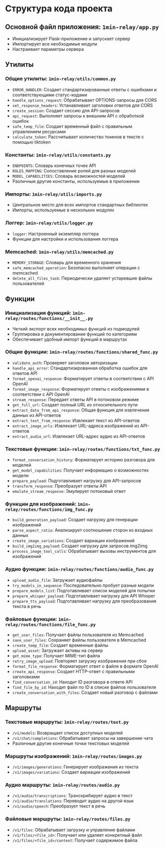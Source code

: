 # Структура кода проекта

## Основной файл приложения: `1min-relay/app.py`
- Инициализирует Flask-приложение и запускает сервер
- Импортирует все необходимые модули
- Настраивает параметры сервера

## Утилиты

### Общие утилиты: `1min-relay/utils/common.py`
- `ERROR_HANDLER`: Создает стандартизированные ответы с ошибками и соответствующими статус-кодами
- `handle_options_request`: Обрабатывает OPTIONS-запросы для CORS
- `set_response_headers`: Устанавливает заголовки ответов для CORS
- `create_session`: Создает сессию для API-запросов
- `api_request`: Выполняет запросы к внешним API с обработкой ошибок
- `safe_temp_file`: Создает временный файл с правильным управлением ресурсами
- `calculate_token`: Рассчитывает количество токенов в тексте с помощью tiktoken

### Константы: `1min-relay/utils/constants.py`
- `ENDPOINTS`: Словарь конечных точек API
- `ROLES_MAPPING`: Сопоставление ролей для разных моделей
- `MODEL_CAPABILITIES`: Словарь возможностей моделей
- Различные другие константы, используемые в приложении

### Импорты: `1min-relay/utils/imports.py`
- Центральное место для всех импортов стандартных библиотек
- Импорты, используемые в нескольких модулях

### Логгер: `1min-relay/utils/logger.py`
- `logger`: Настроенный экземпляр логгера
- Функции для настройки и использования логгера

### Memcached: `1min-relay/utils/memcached.py`
- `MEMORY_STORAGE`: Словарь для временного хранения
- `safe_memcached_operation`: Безопасно выполняет операции с memcached
- `delete_all_files_task`: Периодически удаляет устаревшие файлы пользователей

## Функции

### Инициализация функций: `1min-relay/routes/functions/__init__.py`
- Четкий экспорт всех необходимых функций из подмодулей
- Группировка и документирование функций по категориям
- Обеспечивает удобный импорт функций в маршрутах

### Общие функции: `1min-relay/routes/functions/shared_func.py`
- `validate_auth`: Проверяет заголовок авторизации
- `handle_api_error`: Стандартизированная обработка ошибок для ответов API
- `format_openai_response`: Форматирует ответы в соответствии с API OpenAI
- `format_image_response`: Форматирует ответы с изображениями в соответствии с API OpenAI
- `stream_response`: Передает ответы API в потоковом режиме
- `get_full_url`: Создает полный URL из относительного пути
- `extract_data_from_api_response`: Общая функция для извлечения данных из API-ответов
- `extract_text_from_response`: Извлекает текст из API-ответов
- `extract_image_urls`: Извлекает URL-адреса изображений из API-ответов
- `extract_audio_url`: Извлекает URL-адрес аудио из API-ответов

### Текстовые функции: `1min-relay/routes/functions/txt_func.py`
- `format_conversation_history`: Форматирует историю разговора для моделей
- `get_model_capabilities`: Получает информацию о возможностях модели
- `prepare_payload`: Подготавливает нагрузку для API-запросов
- `transform_response`: Преобразует ответы API
- `emulate_stream_response`: Эмулирует потоковый ответ

### Функции для изображений: `1min-relay/routes/functions/img_func.py`
- `build_generation_payload`: Создает нагрузку для генерации изображений
- `parse_aspect_ratio`: Анализирует соотношение сторон из входных данных
- `create_image_variations`: Создает вариации изображений
- `build_img2img_payload`: Создает нагрузку для запросов img2img
- `process_image_tool_calls`: Обрабатывает вызовы инструментов для изображений

### Аудио функции: `1min-relay/routes/functions/audio_func.py`
- `upload_audio_file`: Загружает аудиофайлы
- `try_models_in_sequence`: Последовательно пробует разные модели
- `prepare_models_list`: Подготавливает список моделей для попытки
- `prepare_whisper_payload`: Подготавливает нагрузку для API Whisper
- `prepare_tts_payload`: Подготавливает нагрузку для преобразования текста в речь

### Файловые функции: `1min-relay/routes/functions/file_func.py`
- `get_user_files`: Получает файлы пользователя из Memcached
- `save_user_files`: Сохраняет файлы пользователя в Memcached
- `create_temp_file`: Создает временные файлы
- `upload_asset`: Загружает активы на сервер
- `get_mime_type`: Получает MIME-тип файла
- `retry_image_upload`: Повторяет загрузку изображения при сбое
- `format_file_response`: Форматирует ответ о файле в формате OpenAI
- `create_api_response`: Создает HTTP-ответ с правильными заголовками
- `find_conversation_id`: Находит ID разговора в ответе API
- `find_file_by_id`: Находит файл по ID в списке файлов пользователя
- `create_conversation_with_files`: Создает новый разговор с файлами

## Маршруты

### Текстовые маршруты: `1min-relay/routes/text.py`
- `/v1/models`: Возвращает список доступных моделей
- `/v1/chat/completions`: Обрабатывает запросы на завершение чата
- Различные другие конечные точки текстовых моделей

### Маршруты изображений: `1min-relay/routes/images.py`
- `/v1/images/generations`: Генерирует изображения из текста
- `/v1/images/variations`: Создает вариации изображений

### Аудио маршруты: `1min-relay/routes/audio.py`
- `/v1/audio/transcriptions`: Транскрибирует аудио в текст
- `/v1/audio/translations`: Переводит аудио на другой язык
- `/v1/audio/speech`: Преобразует текст в речь

### Файловые маршруты: `1min-relay/routes/files.py`
- `/v1/files`: Обрабатывает загрузку и управление файлами
- `/v1/files/<file_id>`: Получает или удаляет конкретный файл
- `/v1/files/<file_id>/content`: Получает содержимое файла 
